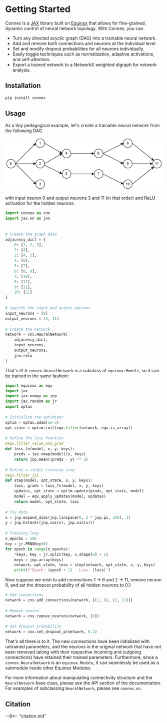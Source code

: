 # Getting Started

Connex is a [JAX](https://github.com/google/jax) library built on [Equinox](https://github.com/patrick-kidger/equinox) that allows for fine-grained, dynamic control of neural network topology. With Connex, you can

- Turn any directed acyclic graph (DAG) into a trainable neural network.
- Add and remove both connections and neurons at the individual level.
- Set and modify dropout probabilities for all neurons individually.
- Easily toggle techniques such as normalization, adaptive activations, and self-attention.
- Export a trained network to a NetworkX weighted digraph for network analysis.

## Installation

```bash
pip install connex
```

## Usage

As a tiny pedagogical example, let's create a trainable neural network from the following DAG

![dag](imgs/dag.png)

with input neuron 0 and output neurons 3 and 11 (in that order) and ReLU activation for the hidden neurons:

```python
import connex as cnx
import jax.nn as jnn


# Create the graph data
adjacency_dict = {
    0: [1, 2, 3],
    1: [4],
    2: [4, 5],
    4: [6],
    5: [7],
    6: [8, 9],
    7: [10],
    8: [11],
    9: [11],
    10: [11]
}

# Specify the input and output neurons
input_neurons = [0]
output_neurons = [3, 11]

# Create the network
network = cnx.NeuralNetwork(
    adjacency_dict,
    input_neurons, 
    output_neurons,
    jnn.relu
)
```

That's it! A `connex.NeuralNetwork` is a subclass of `equinox.Module`, so it can be trained in the same fashion:

```python
import equinox as eqx
import jax
import jax.numpy as jnp
import jax.random as jr
import optax

# Initialize the optimizer
optim = optax.adam(1e-3)
opt_state = optim.init(eqx.filter(network, eqx.is_array))

# Define the loss function
@eqx.filter_value_and_grad
def loss_fn(model, x, y, keys):
    preds = jax.vmap(model)(x, keys)
    return jnp.mean((preds - y) ** 2)

# Define a single training step
@eqx.filter_jit
def step(model, opt_state, x, y, keys):
    loss, grads = loss_fn(model, x, y, keys)
    updates, opt_state = optim.update(grads, opt_state, model)
    model = eqx.apply_updates(model, updates)
    return model, opt_state, loss

# Toy data
x = jnp.expand_dims(jnp.linspace(0, 2 * jnp.pi, 250), 1)
y = jnp.hstack((jnp.cos(x), jnp.sin(x)))

# Training loop
n_epochs = 500
key = jr.PRNGKey(0)
for epoch in range(n_epochs):
    *keys, key = jr.split(key, x.shape[0] + 1)
    keys = jnp.array(keys)
    network, opt_state, loss = step(network, opt_state, x, y, keys)
    print(f"Epoch: {epoch + 1}   Loss: {loss}")
```

Now suppose we wish to add connections 1 &rarr; 6 and 2 &rarr; 11, remove neuron 9, and set the dropout probability of all hidden neurons to 0.1:

```python
# Add connections
network = cnx.add_connections(network, [(1, 6), (2, 11)])

# Remove neuron
network = cnx.remove_neurons(network, [9])

# Set dropout probability
network = cnx.set_dropout_p(network, 0.1)
```

That's all there is to it.  The new connections have been initialized with untrained parameters, and the neurons in the original network that have not been removed (along with their respective incoming and outgoing connections) have retained their trained parameters. Furthermore, since a `connex.NeuralNetwork` is an `equinox.Module`, it can seamlessly be used as a submodule inside other Equinox Modules.

For more information about manipulating connectivity structure and the `NeuralNetwork` base class, please see the API section of the documentation. For examples of subclassing `NeuralNetwork`, please see `connex.nn`.

## Citation

--8<-- "citation.md"